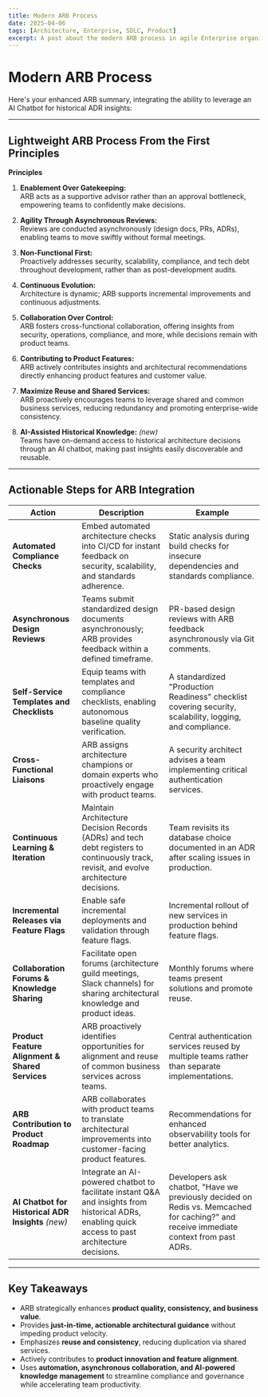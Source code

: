 ```yaml
---
title: Modern ARB Process
date: 2025-04-06
tags: [Architecture, Enterprise, SDLC, Product]
excerpt: A post about the modern ARB process in agile Enterprise organizations.
---
```


# Modern ARB Process

Here's your enhanced ARB summary, integrating the ability to leverage an AI Chatbot for historical ADR insights:

---

## Lightweight ARB Process From the First Principles

**Principles**  

1. **Enablement Over Gatekeeping:**  
   ARB acts as a supportive advisor rather than an approval bottleneck, empowering teams to confidently make decisions.

2. **Agility Through Asynchronous Reviews:**  
   Reviews are conducted asynchronously (design docs, PRs, ADRs), enabling teams to move swiftly without formal meetings.

3. **Non-Functional First:**  
   Proactively addresses security, scalability, compliance, and tech debt throughout development, rather than as post-development audits.

4. **Continuous Evolution:**  
   Architecture is dynamic; ARB supports incremental improvements and continuous adjustments.

5. **Collaboration Over Control:**  
   ARB fosters cross-functional collaboration, offering insights from security, operations, compliance, and more, while decisions remain with product teams.

6. **Contributing to Product Features:**  
   ARB actively contributes insights and architectural recommendations directly enhancing product features and customer value.

7. **Maximize Reuse and Shared Services:**  
   ARB proactively encourages teams to leverage shared and common business services, reducing redundancy and promoting enterprise-wide consistency.

8. **AI-Assisted Historical Knowledge:** *(new)*  
   Teams have on-demand access to historical architecture decisions through an AI chatbot, making past insights easily discoverable and reusable.

---

## Actionable Steps for ARB Integration

| Action | Description | Example |
|--------|-------------|---------|
| **Automated Compliance Checks** | Embed automated architecture checks into CI/CD for instant feedback on security, scalability, and standards adherence. | Static analysis during build checks for insecure dependencies and standards compliance. |
| **Asynchronous Design Reviews** | Teams submit standardized design documents asynchronously; ARB provides feedback within a defined timeframe. | PR-based design reviews with ARB feedback asynchronously via Git comments. |
| **Self-Service Templates and Checklists** | Equip teams with templates and compliance checklists, enabling autonomous baseline quality verification. | A standardized "Production Readiness" checklist covering security, scalability, logging, and compliance. |
| **Cross-Functional Liaisons** | ARB assigns architecture champions or domain experts who proactively engage with product teams. | A security architect advises a team implementing critical authentication services. |
| **Continuous Learning & Iteration** | Maintain Architecture Decision Records (ADRs) and tech debt registers to continuously track, revisit, and evolve architecture decisions. | Team revisits its database choice documented in an ADR after scaling issues in production. |
| **Incremental Releases via Feature Flags** | Enable safe incremental deployments and validation through feature flags. | Incremental rollout of new services in production behind feature flags. |
| **Collaboration Forums & Knowledge Sharing** | Facilitate open forums (architecture guild meetings, Slack channels) for sharing architectural knowledge and product ideas. | Monthly forums where teams present solutions and promote reuse. |
| **Product Feature Alignment & Shared Services** | ARB proactively identifies opportunities for alignment and reuse of common business services across teams. | Central authentication services reused by multiple teams rather than separate implementations. |
| **ARB Contribution to Product Roadmap** | ARB collaborates with product teams to translate architectural improvements into customer-facing product features. | Recommendations for enhanced observability tools for better analytics. |
| **AI Chatbot for Historical ADR Insights** *(new)* | Integrate an AI-powered chatbot to facilitate instant Q&A and insights from historical ADRs, enabling quick access to past architecture decisions. | Developers ask chatbot, "Have we previously decided on Redis vs. Memcached for caching?" and receive immediate context from past ADRs. |

---

## Key Takeaways

- ARB strategically enhances **product quality, consistency, and business value**.
- Provides **just-in-time, actionable architectural guidance** without impeding product velocity.
- Emphasizes **reuse and consistency**, reducing duplication via shared services.
- Actively contributes to **product innovation and feature alignment**.
- Uses **automation, asynchronous collaboration, and AI-powered knowledge management** to streamline compliance and governance while accelerating team productivity.
